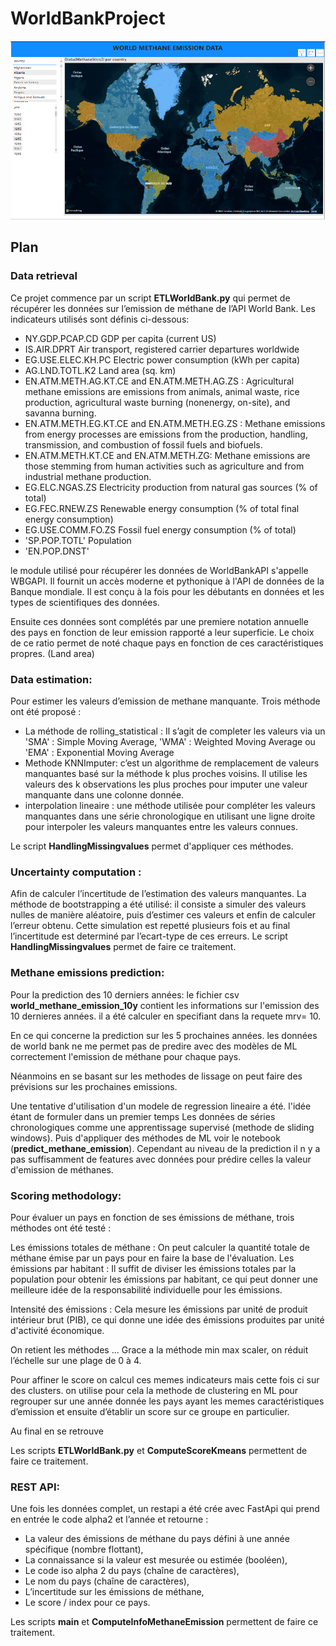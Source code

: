 # WorldBankProject

![Cartographie emission methane](/images/cartographie_emission_methane.PNG "Cartographie Methane emission")

## Plan

### Data retrieval

Ce projet commence par un script **ETLWorldBank.py** qui permet de récupérer les données sur l’emission de méthane de l’API World Bank. Les indicateurs utilisés sont  définis ci-dessous:

* NY.GDP.PCAP.CD GDP per capita (current US)
* IS.AIR.DPRT Air transport, registered carrier departures worldwide
* EG.USE.ELEC.KH.PC Electric power consumption (kWh per capita)
* AG.LND.TOTL.K2 Land area (sq. km)
* EN.ATM.METH.AG.KT.CE and EN.ATM.METH.AG.ZS : Agricultural methane emissions are emissions from animals, animal waste, rice production, agricultural waste burning (nonenergy, on-site), and savanna burning.
* EN.ATM.METH.EG.KT.CE and EN.ATM.METH.EG.ZS : Methane emissions from energy processes are emissions from the production, handling, transmission, and combustion of fossil fuels and biofuels.
* EN.ATM.METH.KT.CE and EN.ATM.METH.ZG: Methane emissions are those stemming from human activities such as agriculture and from industrial methane production.
* EG.ELC.NGAS.ZS Electricity production from natural gas sources (% of total)
* EG.FEC.RNEW.ZS Renewable energy consumption (% of total final energy consumption)
* EG.USE.COMM.FO.ZS Fossil fuel energy consumption (% of total)
* 'SP.POP.TOTL' Population
* 'EN.POP.DNST'

le module utilisé pour récupérer les données de WorldBankAPI s'appelle WBGAPI. Il fournit un accès moderne et pythonique à l'API de données de la Banque mondiale. Il est conçu à la fois pour les débutants en données et les types de scientifiques des données.

Ensuite ces données sont complétés par une premiere notation annuelle des pays en fonction de leur emission rapporté a leur superficie. Le choix de ce ratio permet de noté chaque pays en fonction de ces caractéristiques propres. (Land area)

### Data estimation:

Pour estimer les valeurs d’emission de methane manquante. Trois méthode ont été proposé :
- La méthode de rolling_statistical : Il s’agit de completer les valeurs via un 'SMA' : Simple Moving Average, 'WMA' : Weighted Moving Average ou 'EMA' : Exponential Moving Average
- Methode KNNImputer: c’est un algorithme de remplacement de valeurs manquantes basé sur la méthode k plus proches voisins. Il utilise les valeurs des k observations les plus proches pour imputer une valeur manquante dans une colonne donnée. 
- interpolation lineaire : une méthode utilisée pour compléter les valeurs manquantes dans une série chronologique en utilisant une ligne droite pour interpoler les valeurs manquantes entre les valeurs connues.

Le script  **HandlingMissingvalues** permet d'appliquer ces méthodes. 

### Uncertainty computation :

Afin de calculer l’incertitude de l’estimation des valeurs manquantes. La méthode de bootstrapping a été utilisé: il consiste a simuler des valeurs nulles de manière aléatoire, puis d’estimer ces valeurs et enfin de calculer l’erreur obtenu. Cette simulation est repetté plusieurs fois et au final l’incertitude est determiné par l’ecart-type de ces erreurs.
Le script  **HandlingMissingvalues** permet de faire ce traitement. 

### Methane emissions prediction:
Pour la prediction des 10 derniers années: le fichier csv **world_methane_emission_10y** contient les informations sur l'emission des 10 dernieres années. il a été calculer en specifiant dans la requete mrv= 10. 

En ce qui concerne la prediction sur les 5 prochaines années. les données de world bank ne me permet pas de predire avec des modèles de ML correctement l'emission de méthane pour chaque pays.

Néanmoins en se basant sur les methodes de lissage on peut faire des prévisions sur les prochaines emissions.

Une tentative d'utilisation d'un modele de regression lineaire a été. l'idée étant de formuler dans un premier temps Les données de séries chronologiques comme une apprentissage supervisé (methode de sliding windows). Puis d'appliquer des méthodes de ML voir le notebook (**predict_methane_emission**). Cependant au niveau de la prediction il n y a pas suffisamment de features avec données pour prédire celles la valeur d'emission de méthanes.


### Scoring methodology:

Pour évaluer un pays en fonction de ses émissions de méthane, trois méthodes ont été testé :

Les émissions totales de méthane : On peut calculer la quantité totale de méthane émise par un pays pour en faire la base de l'évaluation.
Les émissions par habitant : Il suffit de diviser les émissions totales par la population pour obtenir les émissions par habitant, ce qui peut donner une meilleure idée de la responsabilité individuelle pour les émissions.

Intensité des émissions : Cela mesure les émissions par unité de produit intérieur brut (PIB), ce qui donne une idée des émissions produites par unité d'activité économique.

On retient les méthodes ...
Grace a la méthode min max scaler, on réduit l’échelle sur une plage de 0 à 4.

Pour affiner le score on calcul ces memes indicateurs mais cette fois ci sur des clusters. on utilise pour cela la methode de clustering en ML pour regrouper sur une année donnée les pays ayant les memes caractéristiques d’emission et ensuite d’établir un score sur ce groupe en particulier.

Au final en se retrouve 


Les scripts   **ETLWorldBank.py** et **ComputeScoreKmeans** permettent de faire ce traitement. 
### REST API:

Une fois les données complet, un restapi a été crée avec FastApi qui prend en entrée le code alpha2 et l’année et retourne :

- La valeur des émissions de méthane du pays défini à une année spécifique (nombre flottant),
- La connaissance si la valeur est mesurée ou estimée (booléen),
- Le code iso alpha 2 du pays (chaîne de caractères),
- Le nom du pays (chaîne de caractères),
- L’incertitude sur les émissions de méthane,
- Le score / index pour ce pays.

Les scripts   **main** et **ComputeInfoMethaneEmission** permettent de faire ce traitement. 
  
